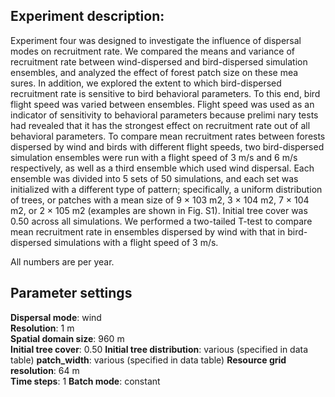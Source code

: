 ﻿## Experiment description:

Experiment four was designed to investigate the influence of dispersal modes on recruitment rate. We compared the means and variance of recruitment rate between wind-dispersed and bird-dispersed simulation ensembles, and analyzed the effect of forest patch size on these mea sures. In addition, we explored the extent to which bird-dispersed recruitment rate is sensitive to bird behavioral parameters. To this end, bird flight speed was varied between ensembles. Flight speed was used as an indicator of sensitivity to behavioral parameters because prelimi nary tests had revealed that it has the strongest effect on recruitment rate out of all behavioral parameters. To compare mean recruitment rates between forests dispersed by wind and birds with different flight speeds, two bird-dispersed simulation ensembles were run with a flight speed of 3 m/s and 6 m/s respectively, as well as a third ensemble which used wind dispersal. Each ensemble was divided into 5 sets of 50 simulations, and each set was initialized with a different type of pattern; specifically, a uniform distribution of trees, or patches with a mean size of 9 × 103 m2, 3 × 104 m2, 7 × 104 m2, or 2 × 105 m2 (examples are shown in Fig. S1). Initial tree cover was 0.50 across all simulations. We performed a two-tailed T-test to compare mean recruitment rate in ensembles dispersed by wind with that in bird-dispersed simulations with a flight speed of 3 m/s.

All numbers are per year.

## Parameter settings
**Dispersal mode**: wind  
**Resolution**: 1 m  
**Spatial domain size**: 960 m  
**Initial tree cover**: 0.50
**Initial tree distribution**:  various (specified in data table)
**patch_width**: various (specified in data table)
**Resource grid resolution**: 64 m  
**Time steps**: 1
**Batch mode**: constant  
